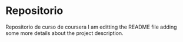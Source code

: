 # Repositorio
Repositorio de curso de coursera
I am editting the README file adding some more details about the project description.
